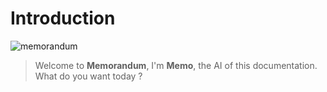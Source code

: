 # Introduction

![memorandum](/logo.png)

> Welcome to **Memorandum**, I'm **Memo**, the AI of this documentation.  
> What do you want today ?
